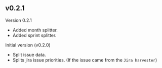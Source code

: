 ## v0.2.1

Version 0.2.1

- Added month splitter.
- Added sprint splitter.

Initial version (v0.2.0)

- Split issue data.
- Splits jira issue priorities. (If the issue came from the `Jira harvester`)
